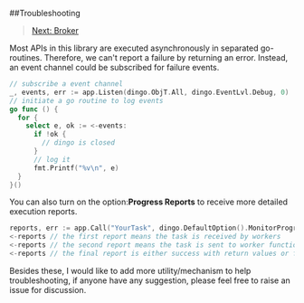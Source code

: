 ##Troubleshooting
> [Next: Broker](broker.md)

Most APIs in this library are executed asynchronously in separated go-routines. Therefore, we can't report a failure by returning an error. Instead, an event channel could be subscribed for failure events.
```go
// subscribe a event channel
_, events, err := app.Listen(dingo.ObjT.All, dingo.EventLvl.Debug, 0)
// initiate a go routine to log events
go func () {
  for {
    select e, ok := <-events:
      if !ok {
        // dingo is closed
      }
      // log it
      fmt.Printf("%v\n", e)
  }
}()
```

You can also turn on the option:__Progress Reports__ to receive more detailed execution reports.
```go
reports, err := app.Call("YourTask", dingo.DefaultOption().MonitorProgress(true), arg1, arg2, ...)
<-reports // the first report means the task is received by workers
<-reports // the second report means the task is sent to worker functions
<-reports // the final report is either success with return values or failure with error info
```

Besides these, I would like to add more utility/mechanism to help troubleshooting, if anyone have any suggestion, please feel free to raise an issue for discussion.

